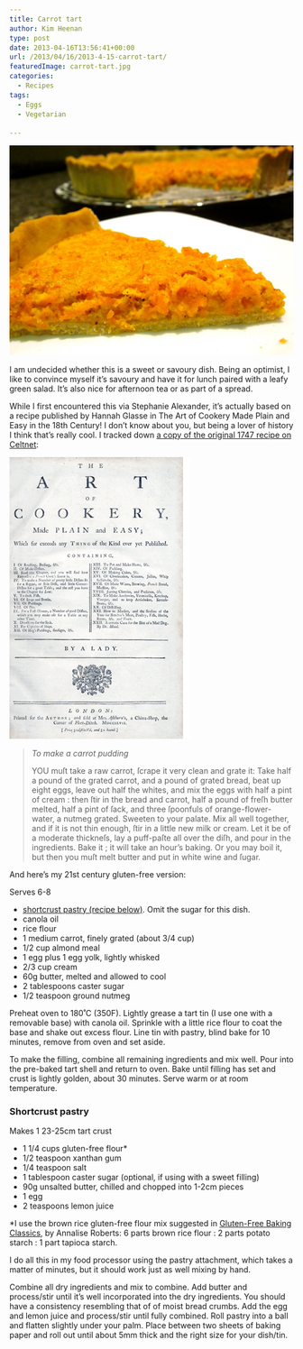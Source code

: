 ```yaml
---
title: Carrot tart
author: Kim Heenan
type: post
date: 2013-04-16T13:56:41+00:00
url: /2013/04/16/2013-4-15-carrot-tart/
featuredImage: carrot-tart.jpg
categories:
  - Recipes
tags:
  - Eggs
  - Vegetarian

---
```


![](carrot-tart.jpg)

I am undecided whether this is a sweet or savoury dish. Being an optimist, I like to convince myself it’s savoury and have it for lunch paired with a leafy green salad. It’s also nice for afternoon tea or as part of a spread.

<!--more-->

While I first encountered this via Stephanie Alexander, it’s actually based on a recipe published by Hannah Glasse in The Art of Cookery Made Plain and Easy in the 18th Century! I don’t know about you, but being a lover of history I think that’s really cool. I tracked down [a copy of the original 1747 recipe on Celtnet][carrot-tart-recipe]:

![](art-of-cookery.png)

> _To make a carrot pudding_
> 
>  YOU muſt take a raw carrot, ſcrape it very clean and grate it: Take half a pound of the grated carrot, and a pound of grated bread, beat up eight eggs, leave out half the whites, and mix the eggs with half a pint of cream : then ſtir in the bread and carrot, half a pound of freſh butter melted, half a pint of ſack, and three ſpoonfuls of orange-flower-water, a nutmeg grated. Sweeten to your palate. Mix all well together, and if it is not thin enough, ſtir in a little new milk or cream. Let it be of a moderate thickneſs, lay a puff-paſte all over the diſh, and pour in the ingredients. Bake it ; it will take an hour’s baking. Or you may boil it, but then you muſt melt butter and put in white wine and ſugar.


And here’s my 21st century gluten-free version:

Serves 6-8

  * [shortcrust pastry (recipe below)][short-crust-pastry]. Omit the sugar for this dish.
  * canola oil
  * rice flour
  * 1 medium carrot, finely grated (about 3/4 cup)
  * 1/2 cup almond meal
  * 1 egg plus 1 egg yolk, lightly whisked
  * 2/3 cup cream
  * 60g butter, melted and allowed to cool
  * 2 tablespoons caster sugar
  * 1/2 teaspoon ground nutmeg

Preheat oven to 180˚C (350F). Lightly grease a tart tin (I use one with a removable base) with canola oil. Sprinkle with a little rice flour to coat the base and shake out excess flour. Line tin with pastry, blind bake for 10 minutes, remove from oven and set aside.

To make the filling, combine all remaining ingredients and mix well. Pour into the pre-baked tart shell and return to oven. Bake until filling has set and crust is lightly golden, about 30 minutes. Serve warm or at room temperature.


### <a name="shortcrustpastry"></a> Shortcrust pastry</p> 

Makes 1 23-25cm tart crust

  * 1 1/4 cups gluten-free flour*
  * 1/2 teaspoon xanthan gum
  * 1/4 teaspoon salt
  * 1 tablespoon caster sugar (optional, if using with a sweet filling)
  * 90g unsalted butter, chilled and chopped into 1-2cm pieces
  * 1 egg
  * 2 teaspoons lemon juice

*I use the brown rice gluten-free flour mix suggested in [Gluten-Free Baking Classics][gluten-free-baking-classics], by Annalise Roberts: 6 parts brown rice flour : 2 parts potato starch : 1 part tapioca starch.

I do all this in my food processor using the pastry attachment, which takes a matter of minutes, but it should work just as well mixing by hand.

Combine all dry ingredients and mix to combine. Add butter and process/stir until it’s well incorporated into the dry ingredients. You should have a consistency resembling that of of moist bread crumbs. Add the egg and lemon juice and process/stir until fully combined. Roll pastry into a ball and flatten slightly under your palm. Place between two sheets of baking paper and roll out until about 5mm thick and the right size for your dish/tin.

 [short-crust-pastry]: #shortcrustpastry
 [gluten-free-baking-classics]: http://www.amazon.com/Gluten-Free-Baking-Classics-Annalise-Roberts/dp/1572840994%3FSubscriptionId%3D0ENGV10E9K9QDNSJ5C82%26tag%3Dfredel09-20%26linkCode%3Dxm2%26camp%3D2025%26creative%3D165953%26creativeASIN%3D1572840994
 [carrot-tart-recipe]: http://www.celtnet.org.uk/recipes/glasse-lent-dinner-dishes-09.php#646